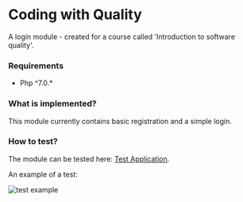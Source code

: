 # Coding with Quality
A login module - created for a course called 'Introduction to software quality'.

### Requirements
* Php ^7.0.*

### What is implemented?
This module currently contains basic registration and a simple login. 

### How to test?
The module can be tested here:
[Test Application](http://csquiz.lnu.se:82/).

An example of a test:

![test example](/text-example.png)

